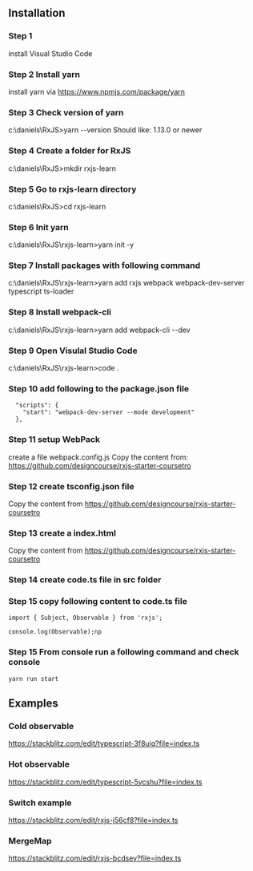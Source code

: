 ## Installation
### Step 1 
install Visual Studio Code

### Step 2 Install yarn
install yarn via https://www.npmjs.com/package/yarn

### Step 3 Check version of yarn
c:\daniels\RxJS>yarn --version
Should like: 1.13.0 or newer

### Step 4 Create a folder for RxJS
c:\daniels\RxJS>mkdir rxjs-learn

### Step 5 Go to rxjs-learn directory
c:\daniels\RxJS>cd rxjs-learn

### Step 6 Init yarn
c:\daniels\RxJS\rxjs-learn>yarn init -y

### Step 7 Install packages with following command
c:\daniels\RxJS\rxjs-learn>yarn add rxjs webpack webpack-dev-server typescript ts-loader

### Step 8 Install webpack-cli
c:\daniels\RxJS\rxjs-learn>yarn add webpack-cli --dev

### Step 9 Open Visulal Studio Code
c:\daniels\RxJS\rxjs-learn>code .

### Step 10 add following to the package.json file
```
  "scripts": {
    "start": "webpack-dev-server --mode development"
  },
```
### Step 11 setup WebPack

create a file webpack.config.js
Copy the content from: https://github.com/designcourse/rxjs-starter-coursetro


### Step 12 create tsconfig.json file
Copy the content from https://github.com/designcourse/rxjs-starter-coursetro

### Step 13 create a index.html
Copy the content from https://github.com/designcourse/rxjs-starter-coursetro

### Step 14 create code.ts file in src folder

### Step 15 copy following content to code.ts file
```
import { Subject, Observable } from 'rxjs';

console.log(Observable);np
```
### Step 15 From console run a following command and check console
```
yarn run start
```


## Examples

### Cold observable
https://stackblitz.com/edit/typescript-3f8uiq?file=index.ts

### Hot observable
https://stackblitz.com/edit/typescript-5ycshu?file=index.ts

### Switch example
https://stackblitz.com/edit/rxjs-j56cf8?file=index.ts

### MergeMap
https://stackblitz.com/edit/rxjs-bcdsey?file=index.ts









